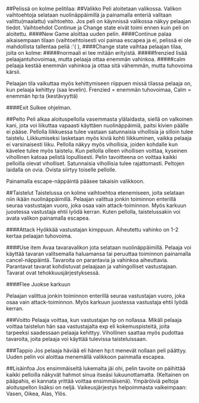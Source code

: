 ##Pelissä on kolme pelitilaa: 
##Valikko
Peli aloitetaan valikossa. Valikon vaihtoehtoja selataan nuolinäppäimillä ja painamalla enteriä valitaan valittu(maalattu)
vaihtoehto. Jos peli on käynnissä valikossa näkyy pelaajan tiedot.
Vaihtoehdot Continue ja Change state eivät toimi ennen kuin peli on aloitettu.
####New Game 
aloittaa uuden pelin. 
####Continue
palaa aikaisempaan tilaan (vaihtoehtoisesti voi painaa escapea ja ei,
pelissä ei ole mahdollista tallentaa peliä :'( ),
####Change state
vaihtaa pelaajan tilaa, joita on kolme: 
#####normaali
ei tee mitään erityistä.
#####frenzied 
lisää pelaajantuhovoimaa, mutta pelaaja ottaa enemmän vahinkoa.
#####calm
pelaaja kestää enemmän vahinkoa ja ottaa sitä vähemmän, mutta tuhovoima kärsii.

Pelaajan tila vaikuttaa myös kehittymiseen riippuen missä tilassa pelaaja on, kun pelaaja kehittyy (saa levelin).
Frenzied = enemmän tuhovoimaa,
Calm = enemmän hp:ta (kestävyyttä)

####Exit
Sulkee ohjelman.

##Pelto
Peli alkaa aloituspellolla vasemmasta ylälaidasta, siellä on valkoinen kani, jota voi liikuttaa vapaasti käyttäen 
nuolinäppäimiä, paitsi kivien päälle ei pääse. Pellolla liikkuessa tulee vastaan
satunnaisia vihollisia ja silloin tulee taistelu. Liikkumiseksi lasketaan myös kiviä kohti liikkuminen, vaikka pelaaja ei varsinaisesti liiku. Pellolla näkyy myös vihollisia, joiden kohdalle kun kävelee tulee myös
taistelu. Kun pellolla olleen vihollisen voittaa, kyseinen vihollinen katoaa pelistä lopullisesti. Pelin tavoitteena on
voittaa kaikki pelloilla olevat viholliset. Satunnaisia vihollisia tulee rajattomasti. Peltojen laidalla on ovia. Ovista
siirtyy toiselle pellolle.

Painamalla escape-näppäintä pääsee takaisin valikkoon.

##Taistelut
Taistelussa on kolme vaihtoehtoa etenemiseen, joita selataan niin ikään nuolinäppäimillä.
Pelaajan valittua jonkin toiminnon enterillä seuraa vastustajan vuoro, joka osaa vain attack-toiminnon.
Myös karkuun juostessa vastustaja ehtii lyödä kerran.
Kuten pellolla, taistelussakin voi avata valikon painamalla escapea.

####Attack
Hyökkää vastustajan kimppuun. Aiheutettu vahinko on 1-2 kertaa pelaajan tuhovoima.

####Use item
Avaa tavaravalikon jota selataan nuolinäppäimillä. Pelaaja voi käyttää tavaran valitsemalla haluamansa tai peruuttaa
toiminnon painamalla cancel-näppäintä. Tavaroita on parantavia ja vahinkoa aiheuttavia. Parantavat tavarat kohdistuvat
pelaajaan ja vahingolliset vastustajaan. Tavarat ovat tehokkuusjärjestyksessä.

####Flee
Juokse karkuun

Pelaajan valittua jonkin toiminnon enterillä seuraa vastustajan vuoro, joka osaa vain attack-toiminnon.
Myös karkuun juostessa vastustaja ehtii lyödä kerran.

###Voitto
Pelaaja voittaa, kun vastustajan hp on nollassa.
Mikäli pelaaja voittaa taistelun hän saa vastustajalta exp eli kokemuspisteitä, joita tarpeeksi saadessaan pelaaja kehittyy.
Vihollinen saattaa myös pudottaa tavaroita, joita pelaaja voi käyttää tulevissa taisteluissaan.

###Tappio
Jos pelaaja häviää eli hänen hp:t menevät nollaan peli päättyy.
Uuden pelin voi aloittaa menemällä valikkoon painmalla escapea.

##Lisäinfoa
Jos ensimmäiseltä lukemalta jäi ohi, pelin tavoite on päihittää kaikki pelloilla näkyvät hahmot sinua itseäsi lukuunottamatta.
(Keltainen on pääpahis, ei kannata yrittää voittaa ensimmäisenä).
Ympäröiviä peltoja aloituspellon lisäksi on neljä.
Vaikeusjärjestys helpoimmasta vaikeimpaan: Vasen, Oikea, Alas, Ylös.
